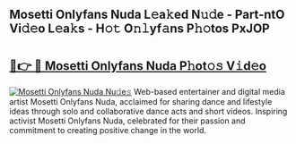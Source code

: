 ## Mosetti Onlyfans Nuda L𝚎a𝚔ed N𝚞𝚍e - Part-ntO Vi𝚍𝚎o L𝚎a𝚔s - H𝚘𝚝 O𝚗𝚕yf𝚊ns P𝚑𝚘tos PxJOP

# <h2><a href="http://kf8bf5.oniu.top/?m=Mosetti+Onlyfans+Nuda">🔗👉 🔴 Mosetti Onlyfans Nuda P𝚑ot𝚘𝚜 V𝚒d𝚎o</a></h2>

[![Mosetti Onlyfans Nuda Nu𝚍e𝚜](https://i.imgur.com/0qMVB7G.gif)](http://kf8bf5.oniu.top/?m=Mosetti+Onlyfans+Nuda)
Web-based entertainer and digital media artist Mosetti Onlyfans Nuda, acclaimed for sharing dance and lifestyle ideas through solo and collaborative dance acts and short videos. Inspiring activist Mosetti Onlyfans Nuda, celebrated for their passion and commitment to creating positive change in the world.  
